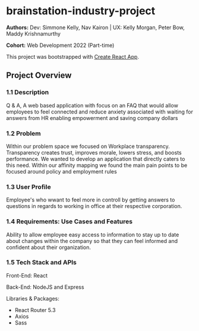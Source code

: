 # brainstation-industry-project

**Authors:** Dev: Simmone Kelly, Nav Kairon | UX: Kelly Morgan, Peter Bow, Maddy Krishnamurthy

**Cohort:** Web Development 2022 (Part-time)

This project was bootstrapped with [Create React App](https://github.com/facebook/create-react-app).


## Project Overview
### 1.1 Description
Q & A, A web based application with focus on an FAQ that would allow employees to feel connected and reduce anxiety associated with waiting for answers from HR enabling empowerment and saving company dollars

### 1.2 Problem
Within our problem space we focused on Workplace transparency. Transparency creates trust, improves morale, lowers stress, and boosts performance. We wanted to develop an application that directly caters to this need. Within our affinity mapping we found the main pain points to be focused around policy and employment rules

### 1.3 User Profile
Employee's who wwant to feel more in controll by getting answers to questions in regards to working in office at their respective corporation.


### 1.4 Requirements: Use Cases and Features
Ability to allow employee easy access to information to stay up to date about changes within the company so that they can feel informed and confident about their organization.

### 1.5 Tech Stack and APIs
Front-End: React

Back-End: NodeJS and Express

Libraries & Packages:
- React Router 5.3
- Axios
- Sass
